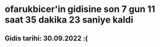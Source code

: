 # ofarukbicer'in gidisine son 7 gun 11 saat 35 dakika 23 saniye kaldi

## Gidis tarihi: 30.09.2022 :(